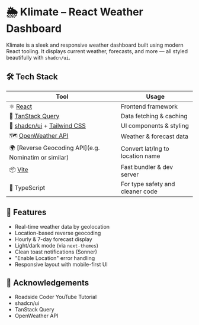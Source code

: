 # 🌦️ Klimate – React Weather Dashboard

Klimate is a sleek and responsive weather dashboard built using modern React tooling. It displays current weather, forecasts, and more — all styled beautifully with `shadcn/ui`. 



## 🛠️ Tech Stack

| Tool | Usage |
|------|-------|
| ⚛️ [React](https://reactjs.org/) | Frontend framework |
| 🧠 [TanStack Query](https://tanstack.com/query/latest) | Data fetching & caching |
| 💅 [shadcn/ui](https://ui.shadcn.com/) + [Tailwind CSS](https://tailwindcss.com/) | UI components & styling |
| 🗺️ [OpenWeather API](https://openweathermap.org/api) | Weather & forecast data |
| 🌍 [Reverse Geocoding API](e.g. Nominatim or similar) | Convert lat/lng to location name |
| 📦 [Vite](https://vitejs.dev/) | Fast bundler & dev server |
| 🧪 TypeScript | For type safety and cleaner code |



## 📸 Features

-  Real-time weather data by geolocation
-  Location-based reverse geocoding
-  Hourly & 7-day forecast display
-  Light/dark mode (via `next-themes`)
-  Clean toast notifications (Sonner)
-  "Enable Location" error handling
-  Responsive layout with mobile-first UI


## 🙏 Acknowledgements

- Roadside Coder YouTube Tutorial    
- shadcn/ui
- TanStack Query
- OpenWeather API
